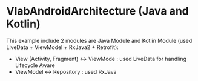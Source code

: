 # VlabAndroidArchitecture (Java and Kotlin)

This example include 2 modules are Java Module and Kotlin Module (used LiveData + ViewModel + RxJava2 + Retrofit):
- View (Activity, Fragment) <-> ViewMode : used LiveData for handling Lifecycle Aware
- ViewModel <-> Repository : used RxJava
